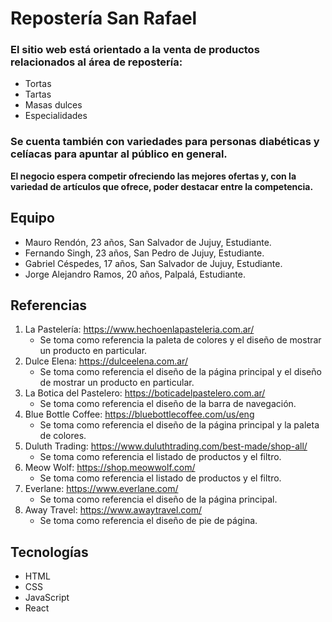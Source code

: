 # Repostería San Rafael
### El sitio web está orientado a la venta de productos relacionados al área de repostería:

- Tortas
- Tartas
- Masas dulces
- Especialidades
  
### Se cuenta también con variedades para personas diabéticas y celíacas para apuntar al público en general.
**El negocio espera competir ofreciendo las mejores ofertas y, con la variedad de artículos que ofrece, poder destacar entre la competencia.**

## Equipo

- Mauro Rendón, 23 años, San Salvador de Jujuy, Estudiante.
- Fernando Singh, 23 años, San Pedro de Jujuy, Estudiante.
- Gabriel Céspedes, 17 años, San Salvador de Jujuy, Estudiante.
- Jorge Alejandro Ramos, 20 años, Palpalá, Estudiante.

## Referencias

1. La Pastelería: https://www.hechoenlapasteleria.com.ar/
   - Se toma como referencia la paleta de colores y el diseño de mostrar un producto en particular.
2. Dulce Elena: https://dulceelena.com.ar/
   - Se toma como referencia el diseño de la página principal y el diseño de mostrar un producto en particular.
3. La Botica del Pastelero: https://boticadelpastelero.com.ar/
   - Se toma como referencia el diseño de la barra de navegación.
4. Blue Bottle Coffee: https://bluebottlecoffee.com/us/eng
   - Se toma como referencia el diseño de la página principal y la paleta de colores.
5. Duluth Trading: https://www.duluthtrading.com/best-made/shop-all/
   - Se toma como referencia el listado de productos y el filtro.
6. Meow Wolf: https://shop.meowwolf.com/
   - Se toma como referencia el listado de productos y el filtro.
7. Everlane: https://www.everlane.com/
   - Se toma como referencia el diseño de la página principal.
8. Away Travel: https://www.awaytravel.com/
   - Se toma como referencia el diseño de pie de página.

## Tecnologías
- HTML
- CSS
- JavaScript
- React
